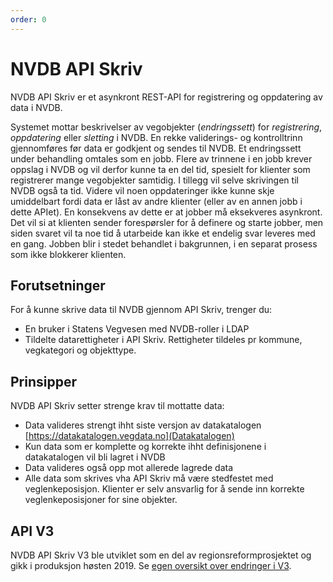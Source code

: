 ```yaml
---
order: 0
---
```

# NVDB API Skriv

NVDB API Skriv er et asynkront REST-API for registrering og oppdatering av data i NVDB.

Systemet mottar beskrivelser av vegobjekter (_endringssett_) for _registrering_, _oppdatering_ eller _sletting_ i NVDB. En rekke validerings- og kontrolltrinn gjennomføres før data er godkjent og  sendes til NVDB. Et endringssett under behandling omtales som en jobb. Flere av trinnene i en jobb krever oppslag i NVDB og vil derfor kunne ta en del tid, spesielt for klienter som registrerer mange vegobjekter samtidig. I tillegg vil selve skrivingen til NVDB også ta tid. Videre vil noen oppdateringer ikke kunne skje umiddelbart fordi data er låst av andre klienter (eller av en annen jobb i dette APIet). En konsekvens av dette er at jobber må eksekveres asynkront. Det vil si at klienten sender forespørsler for å definere og starte jobber, men siden svaret vil ta noe tid å utarbeide kan ikke et endelig svar leveres med en gang. Jobben blir i stedet behandlet i bakgrunnen, i en separat prosess som ikke blokkerer klienten.

## Forutsetninger

For å kunne skrive data til NVDB gjennom API Skriv, trenger du:

* En bruker i Statens Vegvesen med NVDB-roller i LDAP
* Tildelte datarettigheter i API Skriv. Rettigheter tildeles pr kommune, vegkategori og objekttype.

## Prinsipper

NVDB API Skriv setter strenge krav til mottatte data:

* Data valideres strengt ihht siste versjon av datakatalogen [https://datakatalogen.vegdata.no](Datakatalogen)
* Kun data som er komplette og korrekte ihht definisjonene i datakatalogen vil bli lagret i NVDB
* Data valideres også opp mot allerede lagrede data
* Alle data som skrives vha API Skriv må være stedfestet med veglenkeposisjon. Klienter er selv ansvarlig for å sende inn korrekte veglenkeposisjoner for sine objekter.  

## API V3

NVDB API Skriv V3 ble utviklet som en del av regionsreformprosjektet og gikk i produksjon høsten 2019. Se [egen oversikt over endringer i V3](https://apiskriv.vegdata.no/apiskrivv3.html). 

